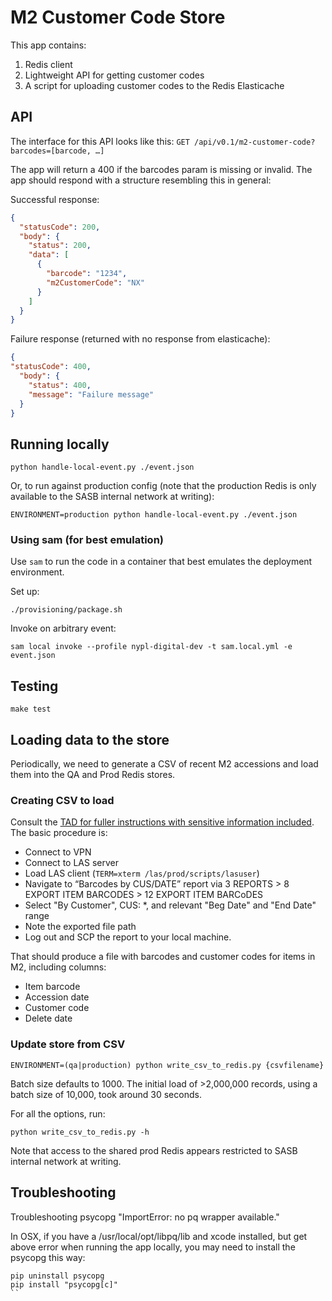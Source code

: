 # M2 Customer Code Store

This app contains:

1. Redis client
2. Lightweight API for getting customer codes
3. A script for uploading customer codes to the Redis Elasticache

## API

The interface for this API looks like this:
`GET /api/v0.1/m2-customer-code?barcodes=[barcode, …]`

The app will return a 400 if the barcodes param is missing or invalid.
The app should respond with a structure resembling this in general:

Successful response:

```json
{
  "statusCode": 200,
  "body": {
    "status": 200,
    "data": [
      {
        "barcode": "1234",
        "m2CustomerCode": "NX"
      }
    ]
  }
}
```

Failure response (returned with no response from elasticache):
```json
{
"statusCode": 400,
  "body": {
    "status": 400,
    "message": "Failure message"
  }
}
```

## Running locally

```
python handle-local-event.py ./event.json
```

Or, to run against production config (note that the production Redis is only available to the SASB internal network at writing):

```
ENVIRONMENT=production python handle-local-event.py ./event.json
```

### Using sam (for best emulation)

Use `sam` to run the code in a container that best emulates the deployment environment.

Set up:

```
./provisioning/package.sh
```

Invoke on arbitrary event:

```
sam local invoke --profile nypl-digital-dev -t sam.local.yml -e event.json
```

## Testing

`make test`

## Loading data to the store

Periodically, we need to generate a CSV of recent M2 accessions and load them into the QA and Prod Redis stores.

### Creating CSV to load

Consult the [TAD for fuller instructions with sensitive information included](https://docs.google.com/document/d/1Tl7TLIxE6uS5fPV-955F90TivfzINegCX8vmamEgkAw/edit?pli=1#heading=h.sv5u9sslauox). The basic procedure is:

 - Connect to VPN
 - Connect to LAS server
 - Load LAS client (`TERM=xterm /las/prod/scripts/lasuser`)
 - Navigate to “Barcodes by CUS/DATE” report via 3 REPORTS > 8 EXPORT ITEM BARCODES > 12 EXPORT ITEM BARCoDES
 - Select "By Customer", CUS: \*, and relevant "Beg Date" and "End Date" range
 - Note the exported file path
 - Log out and SCP the report to your local machine.

That should produce a file with barcodes and customer codes for items in M2, including columns:
- Item barcode
- Accession date
- Customer code
- Delete date

### Update store from CSV

`ENVIRONMENT=(qa|production) python write_csv_to_redis.py {csvfilename}`

Batch size defaults to 1000. The initial load of >2,000,000 records, using a batch size of 10,000, took around 30 seconds.

For all the options, run:

`python write_csv_to_redis.py -h`

Note that access to the shared prod Redis appears restricted to SASB internal network at writing.

## Troubleshooting

Troubleshooting psycopg "ImportError: no pq wrapper available."

In OSX, if you have a /usr/local/opt/libpq/lib and xcode installed, but get above error when running the app locally, you may need to install the psycopg this way:

```
pip uninstall psycopg
pip install "psycopg[c]"
``
